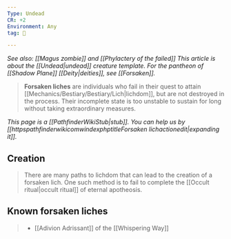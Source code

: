 ```yaml
---
Type: Undead
CR: +2
Environment: Any
tag: 👹

---
```


*See also: [[Magus zombie]] and [[Phylactery of the failed]]*
*This article is about the [[Undead|undead]] creature template. For the pantheon of [[Shadow Plane]] [[Deity|deities]], see [[Forsaken]].*
> **Forsaken liches** are individuals who fail in their quest to attain [[Mechanics/Bestiary/Bestiary/Lich|lichdom]], but are not destroyed in the process. Their incomplete state is too unstable to sustain for long without taking extraordinary measures.



*This page is a [[PathfinderWikiStub|stub]]. You can help us by [[httpspathfinderwikicomwindexphptitleForsaken lichactionedit|expanding it]].*


## Creation

> There are many paths to lichdom that can lead to the creation of a forsaken lich. One such method is to fail to complete the [[Occult ritual|occult ritual]] of eternal apotheosis.


## Known forsaken liches

> - [[Adivion Adrissant]] of the [[Whispering Way]]






